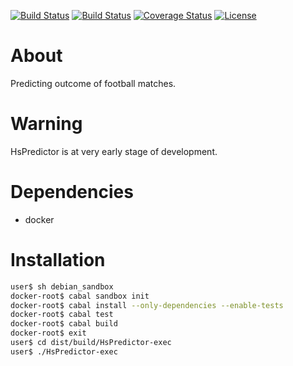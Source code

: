
[![Build Status](https://travis-ci.org/jacekm-git/HsPredictor.svg)](https://travis-ci.org/jacekm-git/HsPredictor)
[![Build Status](https://circleci.com/gh/jacekm-git/HsPredictor.svg?style=shield&circle-token=c492e3e9a1137d25e5814078a2e1a8abf54c1467)](https://circleci.com/gh/jacekm-git/HsPredictor)
[![Coverage Status](https://coveralls.io/repos/jacekm-git/HsPredictor/badge.svg?branch=master&service=github)](https://coveralls.io/github/jacekm-git/HsPredictor?branch=master)
[![License](https://img.shields.io/badge/License-GPL--3-blue.svg)](http://www.gnu.org/licenses/gpl-3.0.en.html)
# About 
Predicting outcome of football matches.
# Warning 
HsPredictor is at very early stage of development.
# Dependencies 
* docker

# Installation 
```sh
user$ sh debian_sandbox
docker-root$ cabal sandbox init
docker-root$ cabal install --only-dependencies --enable-tests
docker-root$ cabal test
docker-root$ cabal build
docker-root$ exit
user$ cd dist/build/HsPredictor-exec
user$ ./HsPredictor-exec
```

